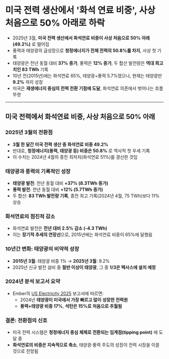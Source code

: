 # 미국 전력 생산에서 '화석 연료 비중', 사상 처음으로 50% 아래로 하락


* 2025년 3월, **미국 전력 생산에서 화석연료 비중이 사상 처음으로 50% 아래(49.2%)** 로 떨어짐
* 풍력과 태양광의 급성장으로 **청정에너지가 전체 전력의 50.8%를 차지**, 사상 첫 기록
* 태양광은 전년 동월 대비 **37% 증가**, 풍력은 **12% 증가**, 두 합산 발전량은 **역대 최고치인 83 TWh** 기록
* 10년 전(2015년)에는 화석연료 65%, 태양광+풍력 5.7%였으나, 현재는 태양광만 **9.2%** 까지 성장
* 미국은 **재생에너지 중심의 전력 전환 기점에 도달**, 화석연료 의존에서 벗어나는 흐름 뚜렷

---

미국 전력에서 화석연료 비중, 사상 처음으로 50% 아래
-------------------------------

### 2025년 3월의 전환점

* **3월 한 달간 미국 전력 생산 중 화석연료 비중 49.2%**
* 반대로, **청정에너지(풍력, 태양광 등) 비중은 50.8%** 로 역사적 첫 우세 기록
* 이 수치는 2024년 4월의 종전 최저치(화석연료 51%)를 경신한 것임

### 태양광과 풍력의 기록적인 성장

* **태양광 발전**: 전년 동월 대비 **+37% (8.3TWh 증가)**
* **풍력 발전**: 전년 동월 대비 **+12% (5.7TWh 증가)**
* 두 합산: **83 TWh 발전량 기록**, 종전 최고 기록(2024년 4월, 75 TWh)보다 11% 상승

### 화석연료의 점진적 감소

* 화석연료 발전은 **전년 대비 2.5% 감소 (-4.3 TWh)**
* 이는 **장기적 추세의 연장선**으로, 2015년에는 화석연료 비중이 65%에 달했음

### 10년간 변화: 태양광의 비약적 성장

* **2015년 3월**: 태양광 비중 1% → **2025년 3월**: 9.2%
* 2025년 신규 발전 설비 중 **절반 이상이 태양광**, 그 중 **1/3은 텍사스에 설치 예정**

### 2024년 분석 보고서 요약

* Ember의 [US Electricity 2025](https://ember-energy.org/latest-insights/us-electricity-2025-special-report/) 보고서에 따르면:
  + 2024년 **태양광이 미국에서 가장 빠르고 많이 성장한 전력원**
  + **풍력+태양광 비중 17%**, **석탄은 15%로 처음으로 추월됨**

### 결론: 전환점의 신호

* 미국 전력 시스템은 **청정에너지 중심 체제로 전환되는 임계점(tipping point)** 에 도달 중
* **화석연료의 비중은 지속적으로 축소**, 태양광·풍력 주도의 성장이 전력 시장을 이끌 것으로 전망됨
